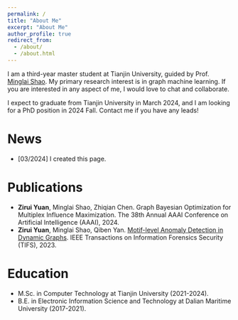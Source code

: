```yaml
---
permalink: /
title: "About Me"
excerpt: "About Me"
author_profile: true
redirect_from: 
  - /about/
  - /about.html
---
```


I am a third-year master student at Tianjin University, guided by Prof. [Minglai Shao](https://shaoml114.github.io/). My primary research interest is in graph machine learning.
If you are interested in any aspect of me, I would love to chat and collaborate.

I expect to graduate from Tianjin University in March 2024, and I am looking for a PhD position in 2024 Fall. Contact me if you have any leads!

News
======
+ [03/2024] I created this page. 

Publications
======
+ **Zirui Yuan**, Minglai Shao, Zhiqian Chen. Graph Bayesian Optimization for Multiplex Influence Maximization. The 38th Annual AAAI Conference on Artificial Intelligence (AAAI), 2024.
+ **Zirui Yuan**, Minglai Shao, Qiben Yan. [Motif-level Anomaly Detection in Dynamic Graphs](https://ieeexplore.ieee.org/document/10115014). IEEE Transactions on Information Forensics Security (TIFS), 2023.

Education
======
+ M.Sc. in Computer Technology at Tianjin University (2021-2024).
+ B.E. in Electronic Information Science and Technology at Dalian Maritime University (2017-2021).



